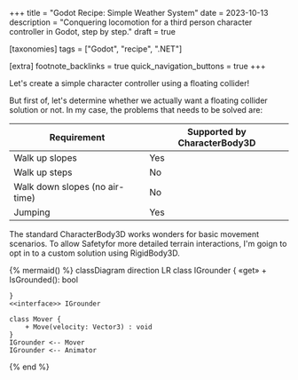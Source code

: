 +++
title = "Godot Recipe: Simple Weather System"
date = 2023-10-13
description = "Conquering locomotion for a third person character controller in Godot, step by step."
draft = true

[taxonomies]
tags = ["Godot", "recipe", ".NET"]

[extra]
footnote_backlinks = true
quick_navigation_buttons = true
+++

Let's create a simple character controller using a floating collider!

But first of, let's determine whether we actually want a floating collider solution or not. In my case, the problems that needs to be solved are:

| Requirement                       | Supported by CharacterBody3D |
| --------------------------------- | ---------------------------- |
| Walk up slopes                    | Yes                          |
| Walk up steps                     | No                           |
| Walk down slopes (no air-time)    | No                           |
| Jumping                           | Yes                          |

The standard CharacterBody3D works wonders for basic movement scenarios. To allow Safetyfor more detailed terrain interactions, I'm goign to opt in to a custom solution using RigidBody3D.

{% mermaid() %}
classDiagram
direction LR
class IGrounder {
«get» + IsGrounded(): bool

    }
    <<interface>> IGrounder

    class Mover {
        + Move(velocity: Vector3) : void
    }
    IGrounder <-- Mover
    IGrounder <-- Animator

{% end %}
